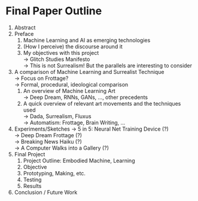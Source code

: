 # Final Paper Outline


1. Abstract
2. Preface
	1. Machine Learning and AI as emerging technologies
	2. (How I perceive) the discourse around it
	3. My objectives with this project  
		→ Glitch Studies Manifesto  
    	→ This is not Surrealism! But the parallels are interesting   to consider
3. A comparison of Machine Learning and Surrealist Technique  
	→ Focus on Frottage?  
    → Formal, procedural, ideological comparison  
	1. An overview of Machine Learning Art  
    	→ Deep Dream, RNNs, GANs, …, other precedents  
	2. A quick overview of relevant art movements and the techniques used  
    	→ Dada, Surrealism, Fluxus  
    	→ Automatism: Frottage, Brain Writing, …  
4. Experiments/Sketches
	→ 5 in 5: Neural Net Training Device (?)  
    → Deep Dream Frottage (?)  
    → Breaking News Haiku (?)  
    → A Computer Walks into a Gallery (?)  
5. Final Project
	1. Project Outline: Embodied Machine, Learning
	2. Objective
	3. Prototyping, Making, etc.
	4. Testing
	5. Results
6. Conclusion / Future Work